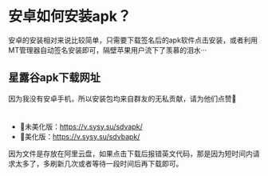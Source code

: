 # 安卓如何安装apk？

安卓的安装相对来说比较简单，只需要下载签名后的apk软件点击安装，或者利用MT管理器自动签名安装即可，隔壁苹果用户流下了羡慕的泪水···

## 星露谷apk下载网址

因为我没有安卓手机，所以安装包均来自群友的无私贡献，请为他们点赞:tada:

<div class="tip custom-block" style="padding-top: 8px">

+ :white_flower:未美化版：https://v.sysy.su/sdvapk/
+ :cherry_blossom:美化版：https://v.sysy.su/sdvbapk/

</div>

因为文件是存放在阿里云盘，如果点击下载后报错英文代码，那是因为短时间内请求太多了，多刷新几次或者等待一段时间后再下载即可。